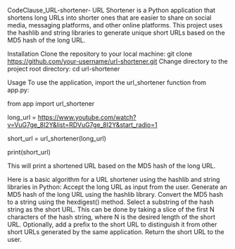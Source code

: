 CodeClause_URL-shortener- URL Shortener is a Python application that shortens long URLs into shorter ones that are easier to share on social media, messaging platforms, and other online platforms. This project uses the hashlib and string libraries to generate unique short URLs based on the MD5 hash of the long URL.

Installation Clone the repository to your local machine: git clone https://github.com/your-username/url-shortener.git Change directory to the project root directory: cd url-shortener

Usage To use the application, import the url_shortener function from app.py:

from app import url_shortener

long_url = https://www.youtube.com/watch?v=VuG7ge_8I2Y&list=RDVuG7ge_8I2Y&start_radio=1

short_url = url_shortener(long_url)

print(short_url)

This will print a shortened URL based on the MD5 hash of the long URL.

Here is a basic algorithm for a URL shortener using the hashlib and string libraries in Python: Accept the long URL as input from the user. Generate an MD5 hash of the long URL using the hashlib library. Convert the MD5 hash to a string using the hexdigest() method. Select a substring of the hash string as the short URL. This can be done by taking a slice of the first N characters of the hash string, where N is the desired length of the short URL. Optionally, add a prefix to the short URL to distinguish it from other short URLs generated by the same application. Return the short URL to the user.
